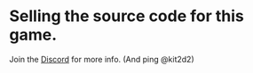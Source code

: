 # Selling the source code for this game.
Join the [Discord](https://discord.gg/m4DefhCemY) for more info. (And ping @kit2d2)